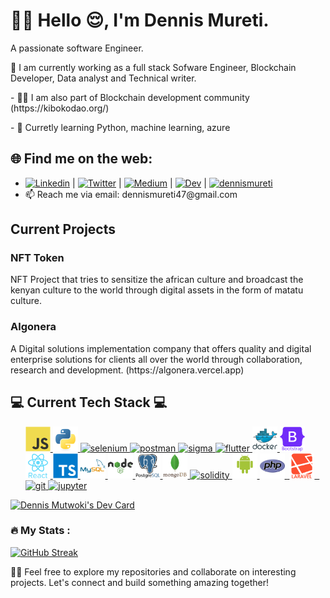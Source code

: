 <!DOCTYPE html>
<html lang="en">
<head>
  <meta charset="UTF-8">
  <meta name="viewport" content="width=device-width, initial-scale=1.0">
</head>
<body>

  <h1>👋🏽 Hello 😌, I'm Dennis Mureti.</h1>

  <p>A passionate software Engineer.</p>
  
  <p> 🔭 I am currently working as a full stack Sofware Engineer, Blockchain Developer, Data analyst and Technical writer.</p>

  <p> - 🧑‍💻 I  am also part of Blockchain development community (https://kibokodao.org/)</p>

  <p> - 🌱 Curretly learning Python, machine learning, azure</p>

  <h2>🌐 Find me on the web:</h2>

  <ul>
    <li> <a href="https://www.linkedin.com/in/dennismutwoki/"><img alt="Linkedin" src="https://img.shields.io/badge/followers-1.9K-blue?color=blue&logo=linkedin"></a> | <a href="https://twitter.com/dennis_mureti"><img alt="Twitter" src="https://img.shields.io/badge/followers-1-blue?color=blue&logo=twitter"></a> | <a href="https://medium.com/@dennismureti47"><img alt="Medium" src="https://img.shields.io/badge/medium-40+-lightgrey?color=lightgrey&logo=medium"></a> |  <a href="https://dev.to/dennismureti"><img alt="Dev" src="https://img.shields.io/badge/dev+-lightgrey?color=lightgrey&logo=dev"></a> | <a href="https://dennismureti-jyqq459lg-dennis-mureti.vercel.app/"><img alt="dennismureti" src="https://img.shields.io/badge/dennismureti+-lightgrey?color=lightgrey&logo=dev"></a>
    <li>📫 Reach me via email: dennismureti47@gmail.com</li>
  </ul>

  <h2>Current Projects</h2>

  <h3>NFT Token</h3>
  <p>NFT Project that tries to sensitize the african culture and broadcast the kenyan culture to the world through digital assets in the form of matatu culture.</p>

  <h3>Algonera</h3>
  <p>A Digital solutions implementation company that offers quality and digital enterprise solutions for clients all over the world through collaboration, research and development. (https://algonera.vercel.app) </p>

  <h2>💻 Current Tech Stack 💻 </h2>

  <ul>
    <p align="left">
  <a href="https://developer.mozilla.org/en-US/docs/Web/JavaScript" target="_blank" rel="noreferrer">
    <img src="https://raw.githubusercontent.com/devicons/devicon/master/icons/javascript/javascript-original.svg" alt="javascript" width="40" height="40"/>
  </a>
  <a href="https://www.python.org" target="_blank" rel="noreferrer">
    <img src="https://raw.githubusercontent.com/devicons/devicon/master/icons/python/python-original.svg" alt="python" width="40" height="40"/>
  </a>
  <a href="https://www.selenium.dev/" target="_blank" rel="noreferrer">
  <img src="https://www.vectorlogo.zone/logos/seleniumhq/seleniumhq-icon.svg" alt="selenium" width="40" height="40"/>
  </a>
  <a href="https://postman.com" target="_blank" rel="noreferrer">
    <img src="https://www.vectorlogo.zone/logos/getpostman/getpostman-icon.svg" alt="postman" width="40" height="40"/>
  </a>
  <a href="https://www.vectorlogo.zone/logos/figma/figma-icon.svg" target="_blank" rel="noreferrer">
    <img src="https://www.vectorlogo.zone/logos/figma/figma-icon.svg" alt="sigma" width="40" height="40"/>
  </a>
  <a href="https://flutter.dev" target="_blank" rel="noreferrer">
    <img src="https://www.vectorlogo.zone/logos/flutterio/flutterio-icon.svg" alt="flutter" width="40" height="40"/>
  </a>
  <a href="https://www.docker.com/" target="_blank" rel="noreferrer">
    <img src="https://raw.githubusercontent.com/devicons/devicon/master/icons/docker/docker-original-wordmark.svg" alt="docker" width="40" height="40"/>
  </a>
  <a href="https://getbootstrap.com" target="_blank" rel="noreferrer">
    <img src="https://raw.githubusercontent.com/devicons/devicon/master/icons/bootstrap/bootstrap-plain-wordmark.svg" alt="bootstrap" width="40" height="40"/>
  </a>
  <a href="https://reactjs.org/" target="_blank" rel="noreferrer">
    <img src="https://raw.githubusercontent.com/devicons/devicon/master/icons/react/react-original-wordmark.svg" alt="react" width="40" height="40"/>
  </a>
  <a href="https://www.typescriptlang.org/" target="_blank" rel="noreferrer">
    <img src="https://raw.githubusercontent.com/devicons/devicon/master/icons/typescript/typescript-original.svg" alt="typescript" width="40" height="40"/>
  </a>
  <a href="https://www.mysql.com/" target="_blank" rel="noreferrer">
    <img src="https://raw.githubusercontent.com/devicons/devicon/master/icons/mysql/mysql-original-wordmark.svg" alt="mysql" width="40" height="40"/>
  </a>
  <a href="https://nodejs.org" target="_blank" rel="noreferrer">
    <img src="https://raw.githubusercontent.com/devicons/devicon/master/icons/nodejs/nodejs-original-wordmark.svg" alt="nodejs" width="40" height="40"/>
  </a>
  <a href="https://www.postgresql.org" target="_blank" rel="noreferrer">
    <img src="https://raw.githubusercontent.com/devicons/devicon/master/icons/postgresql/postgresql-original-wordmark.svg" alt="postgresql" width="40" height="40"/>
  </a>
  <a href="https://www.mongodb.com/" target="_blank" rel="noreferrer">
    <img src="https://raw.githubusercontent.com/devicons/devicon/master/icons/mongodb/mongodb-original-wordmark.svg" alt="mongodb" width="40" height="40"/>
  </a>
  <a href="https://docs.soliditylang.org/" target="_blank" rel="noreferrer">
    <img src="https://www.vectorlogo.zone/logos/ethereum/ethereum-icon.svg" alt="solidity" width="40" height="40"/>
  </a>
  <a href="https://developer.android.com" target="_blank" rel="noreferrer">
    <img src="https://raw.githubusercontent.com/devicons/devicon/master/icons/android/android-original-wordmark.svg" alt="android" width="40" height="40"/>
  </a>
  <a href="https://www.php.net/" target="_blank" rel="noreferrer">
    <img src="https://raw.githubusercontent.com/devicons/devicon/master/icons/php/php-original.svg" alt="php" width="40" height="40"/>
  </a>
   <a href="https://laravel.com/" target="_blanc" rel="noreferrer">
   <img src="https://raw.githubusercontent.com/devicons/devicon/master/icons/laravel/laravel-plain-wordmark.svg" alt="laravel" width="40" height="40"/>
   </a>
  <a href="https://git-scm.com/" target="_blank" rel="noreferrer">
    <img src="https://www.vectorlogo.zone/logos/git-scm/git-scm-icon.svg" alt="git" width="40" height="40"/>
  </a>
  <a href="https://jupyter.org/" target="_blank" rel="noreferrer">
    <img src="https://www.vectorlogo.zone/logos/jupyter/jupyter-icon.svg" alt="jupyter" width="40" height="40"/>
  </a>
</p>


  </ul>

  <a href="https://app.daily.dev/dennismutwoki"><img src="https://api.daily.dev/devcards/885d5e57c87944119136eb8c68237873.png?r=n3d" width="400" alt="Dennis Mutwoki's Dev Card"/></a>

  ### :fire: My Stats :

[![GitHub Streak](https://github-readme-streak-stats.herokuapp.com?user=dennis-mureti&theme=onedark)](https://git.io/streak-stats)
  <p>👨‍💻 Feel free to explore my repositories and collaborate on interesting projects. Let's connect and build something amazing together! </p>

</body>
</html>

